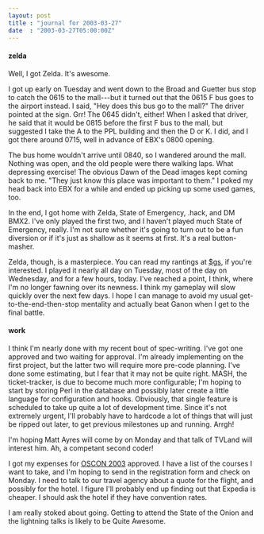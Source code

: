 ```yaml
---
layout: post
title : "journal for 2003-03-27"
date  : "2003-03-27T05:00:00Z"
---
```

<h4>zelda</h4>Well, I got Zelda.  It's awesome.

I got up early on Tuesday and went down to the Broad and Guetter bus stop to catch the 0615 to the mall---but it turned out that the 0615 F bus goes to the airport instead.  I said, "Hey does this bus go to the mall?"  The driver pointed at the sign.  Grr!  The 0645 didn't, either!  When I asked that driver, he said that it would be 0815 before the first F bus to the mall, but suggested I take the A to the PPL building and then the D or K.  I did, and I got there around 0715, well in advance of EBX's 0800 opening.

The bus home wouldn't arrive until 0840, so I wandered around the mall. Nothing was open, and the old people were there walking laps.  What depressing exercise!  The obvious Dawn of the Dead images kept coming back to me.  "They just know this place was important to them."  I poked my head back into EBX for a while and ended up picking up some used games, too.  

In the end, I got home with Zelda, State of Emergency, .hack, and DM BMX2. I've only played the first two, and I haven't played much State of Emergency, really.  I'm not sure whether it's going to turn out to be a fun diversion or if it's just as shallow as it seems at first.  It's a real button-masher.

Zelda, though, is a masterpiece.  You can read my rantings at <a href='http://gamesite.collapsar.net/view.pl?gid=40'>$gs</a>, if you're interested.  I played it nearly all day on Tuesday, most of the day on Wednesday, and for a few hours, today.  I've reached a point, I think, where I'm no longer fawning over its newness.  I think my gameplay will slow quickly over the next few days.  I hope I can manage to avoid my usual get-to-the-end-then-stop mentality and actually beat Ganon when I get to the final battle.<h4>work</h4>I think I'm nearly done with my recent bout of spec-writing.  I've got one approved and two waiting for approval.  I'm already implementing on the first project, but the latter two will require more pre-code planning.  I've done some estimating, but I fear that it may not be quite right.  MASH, the ticket-tracker, is due to become much more configurable; I'm hoping to start by storing Perl in the database and possibly later create a little language for configuration and hooks.  Obviously, that single feature is scheduled to take up quite a lot of development time.  Since it's not extremely urgent, I'll probably have to hardcode a lot of things that will just be ripped out later, to get previous milestones up and running.  Arrgh!

I'm hoping Matt Ayres will come by on Monday and that talk of TVLand will interest him.  Ah, a competant second coder!

I got my expenses for <a href='http://conferences.ora.com/os2003'>OSCON 2003</a> approved.  I have a list of the courses I want to take, and I'm hoping to send in the registration form and check on Monday.  I need to talk to our travel agency about a quote for the flight, and possibly for the hotel.  I figure I'll probably end up finding out that Expedia is cheaper.  I should ask the hotel if they have convention rates.

I am really stoked about going.  Getting to attend the State of the Onion and the lightning talks is likely to be Quite Awesome.

